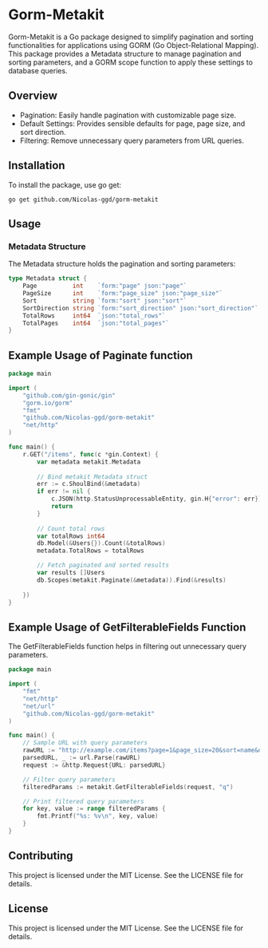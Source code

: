 # Gorm-Metakit
Gorm-Metakit is a Go package designed to simplify pagination and sorting functionalities for applications using GORM (Go Object-Relational Mapping). This package provides a Metadata structure to manage pagination and sorting parameters, and a GORM scope function to apply these settings to database queries.

## Overview
- Pagination: Easily handle pagination with customizable page size.
- Default Settings: Provides sensible defaults for page, page size, and sort direction.
- Filtering: Remove unnecessary query parameters from URL queries.

## Installation
To install the package, use go get:
```shell
go get github.com/Nicolas-ggd/gorm-metakit
```

## Usage
### Metadata Structure
The Metadata structure holds the pagination and sorting parameters:

```go
type Metadata struct {
    Page          int    `form:"page" json:"page"`
    PageSize      int    `form:"page_size" json:"page_size"`
    Sort          string `form:"sort" json:"sort"`
    SortDirection string `form:"sort_direction" json:"sort_direction"`
    TotalRows     int64  `json:"total_rows"`
    TotalPages    int64  `json:"total_pages"`
}
```
## Example Usage of Paginate function

```go
package main

import (
	"github.com/gin-gonic/gin"
	"gorm.io/gorm"
	"fmt"
	"github.com/Nicolas-ggd/gorm-metakit"
	"net/http"
)

func main() {
	r.GET("/items", func(c *gin.Context) {
		var metadata metakit.Metadata
		
		// Bind metakit Metadata struct 
		err := c.ShoulBind(&metadata)
		if err != nil {
			c.JSON(http.StatusUnprocessableEntity, gin.H{"error": err})
			return
		}
		
		// Count total rows
		var totalRows int64
		db.Model(&Users{}).Count(&totalRows)
		metadata.TotalRows = totalRows

		// Fetch paginated and sorted results
		var results []Users
		db.Scopes(metakit.Paginate(&metadata)).Find(&results)
		
	})
}

```

## Example Usage of GetFilterableFields Function
The GetFilterableFields function helps in filtering out unnecessary query parameters.
```go
package main

import (
	"fmt"
	"net/http"
	"net/url"
	"github.com/Nicolas-ggd/gorm-metakit"
)

func main() {
	// Sample URL with query parameters
	rawURL := "http://example.com/items?page=1&page_size=20&sort=name&q=searchTerm"
	parsedURL, _ := url.Parse(rawURL)
	request := &http.Request{URL: parsedURL}

	// Filter query parameters
	filteredParams := metakit.GetFilterableFields(request, "q")

	// Print filtered query parameters
	for key, value := range filteredParams {
		fmt.Printf("%s: %v\n", key, value)
	}
}

```

## Contributing
This project is licensed under the MIT License. See the LICENSE file for details.

## License
This project is licensed under the MIT License. See the LICENSE file for details.
